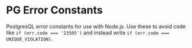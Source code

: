 # PG Error Constants

PostgresQL error constants for use with Node.js. Use these to avoid code like `if (err.code === '23505')` and instead write `if (err.code === UNIQUE_VIOLATION)`.
